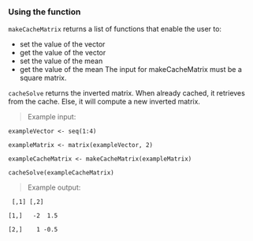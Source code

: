 ### Using the function
 `makeCacheMatrix` returns a list of functions that enable the user to:
* set the value of the vector
* get the value of the vector
* set the value of the mean
* get the value of the mean
The input for makeCacheMatrix must be a square matrix. 

`cacheSolve` returns the inverted matrix. When already cached, it retrieves from the cache.
Else, it will compute a new inverted matrix.


> Example input:
 
`exampleVector <- seq(1:4)`
  
`exampleMatrix <- matrix(exampleVector, 2)`
  
`exampleCacheMatrix <- makeCacheMatrix(exampleMatrix)`
  
`cacheSolve(exampleCacheMatrix)`

> Example output: 

     [,1] [,2]
     
    [1,]   -2  1.5

    [2,]    1 -0.5


